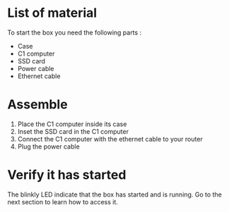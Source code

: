 # List of material

To start the box you need the following parts :
- Case
- C1 computer
- SSD card
- Power cable
- Ethernet cable

# Assemble

1. Place the C1 computer inside its case
2. Inset the SSD card in the C1 computer
3. Connect the C1 computer with the ethernet cable to your router
4. Plug the power cable

# Verify it has started

The blinkly LED indicate that the box has started and is running. Go to the next section to learn how to access it.
